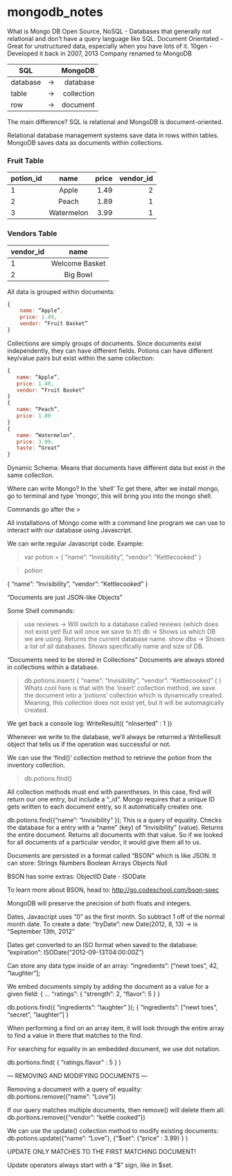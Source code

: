 # mongodb_notes

What is Mongo DB
Open Source, NoSQL - Databases that generally not relational and don’t have a query language like SQL. 
Document Orientated - Great for unstructured data, especially when you have lots of it.
10gen - Developed it back in 2007, 2013 Company renamed to MongoDB

| SQL        |            | MongoDB  |
| ------------- |:-------------:| -----:|
| database      | -> | database |
| table     | ->     |   collection |
| row | ->      |    document |

The main difference? SQL is relational and MongoDB is document-oriented. 

Relational database management systems save data in rows within tables. MongoDB saves data as documents within collections. 

### Fruit Table

| potion_id        | name           | price  | vendor_id |
| ------------- |:-------------:| -----:| -----:|
| 1      | Apple | 1.49 | 2 |
| 2     | Peach     |   1.89 | 1 |
| 3 | Watermelon     |    3.99 | 1 |


### Vendors Table

| vendor_id        |    name        | 
| ------------- |:-------------:| 
| 1      | Welcome Basket | 
| 2     | Big Bowl     |   

All data is grouped within documents:
```javascript
{
	name: “Apple”,
	price: 1.49,
	vendor: “Fruit Basket”
}
```

Collections are simply groups of documents. Since documents exist independently, they can have different fields. 
Potions can have different key/value pairs but exist within the same collection:
```javascript
{
   name: “Apple”,
   price: 1.49,
   vendor: “Fruit Basket”
}
{
   name: “Peach”,
   price: 1.89
}
{
   name: “Watermelon”,
   price: 3.99,
   taste: “Great”
}
```

Dynamic Schema: Means that documents have different data but exist in the same collection.

Where can write Mongo?
In the ‘shell’
To get there, after we install mongo, go to terminal and type ‘mongo’, this will bring you into the mongo shell.

Commands go after the >

All installations of Mongo come with a command line program we can use to interact with our database using Javascript.

We can write regular Javascript code. Example:
> var potion = {
	“name”: “Invisibility”,
	“vendor”: “Kettlecooked”
}

> potion

{
	“name”: “Invisibility”,
	“vendor”: “Kettlecooked”
}

“Documents are just JSON-like Objects”

Some Shell commands:
> use reviews -> Will switch to a database called reviews (which does not exist yet! But will once we save to it!)
> db -> Shows us which DB we are using. Returns the current database name.
> show dbs -> Shows a list of all databases. Shows specifically name and size of DB.

“Documents need to be stored in Collections”
Documents are always stored in collections within a database.

> db.potions.insert(
	{
		“name”: “Invisibility”,
		“vendor”: “Kettlecooked”
	{
)
Whats cool here is that with the ‘insert’ collection method, we save the document into a ‘potions’ collection which is dynamically created. Meaning, this collection does not exist yet, but it will be automagically created. 

We get back a console log:
WriteResult({ “nInserted” : 1 })

Whenever we write to the database, we’ll always be returned a WriteResult object that tells us if the operation was successful or not.

We can use the ‘find()’ collection method to retrieve the potion from the inventory collection.
> db.potions.find()

All collection methods must end with parentheses. 
In this case, find will return our one entry, but include a “_id”.
Mongo requires that a unique ID gets written to each document entry, so it automatically creates one.

db.potions.find({“name”: “Invisibility” });
This is a query of equality. Checks the database for a entry with a “name” (key) of “Invisibility” (value).
Returns the entire document.
Returns all documents with that value.
So if we looked for all documents of a particular vendor, it would give them all to us.

Documents are persisted in a format called “BSON” which is like JSON.
It can store:
Strings
Numbers
Boolean
Arrays
Objects
Null

BSON has some extras:
ObjectID
Date - ISODate

To learn more about BSON, head to:
http://go.codeschool.com/bson-spec

MongoDB will preserve the precision of both floats and integers.

Dates, Javascript uses “0” as the first month. So subtract 1 off of the normal month date.
To create a date:
“tryDate”: new Date(2012, 8, 13) -> is “September 13th, 2012”

Dates get converted to an ISO format when saved to the database:
“expiration”: ISODate(“2012-09-13T04:00:00Z”)

Can store any data type inside of an array:
“ingredients”: [“newt toes”, 42, “laughter”];

We embed documents simply by adding the document as a value for a given field:
{
	…
	“ratings”: { “strength”: 2, “flavor”: 5 }
}

db.potions.find({ “ingredients”: “laughter” });
{
	“ingredients”: [“newt toes”, “secret”, “laughter”]
}

When performing a find on an array item, it will look through the entire array to find a value in there that matches to the find.

For searching for equality in an embedded document, we use dot notation.

db.portions.find( { “ratings.flavor” : 5 } )

— REMOVING AND MODIFYING DOCUMENTS —

Removing a document with a query of equality:
db.portions.remove({“name”: “Love”})

If our query matches multiple documents, then remove() will delete them all:
db.portions.remove({“vendor”: “kettle cooked”})

We can use the update() collection method to modify existing documents:
db.potions.update({“name”: “Love”}, {“$set”: {“price” : 3.99} } )

UPDATE ONLY MATCHES TO THE FIRST MATCHING DOCUMENT!

Update operators always start with a “$” sign, like in $set. 
